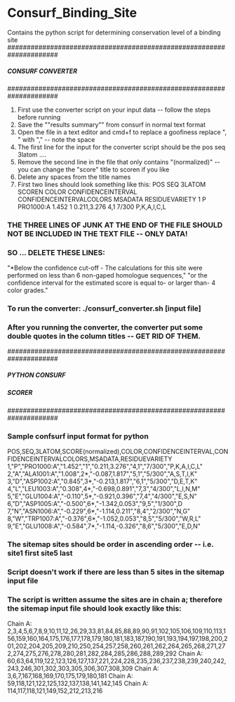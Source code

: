 # Consurf_Binding_Site
Contains the python script for determining conservation level of a binding site
#####################################################################
#####		                 	CONSURF CONVERTER		                   	#####
#####								                                                   #####
#####################################################################
1. First use the converter script on your input data -- follow the steps before running
2. Save the ""results summary"" from consurf in normal text format
3. Open the file in a text editor and cmd+f to replace a goofiness replace ", " with "," -- note the space
4. The first line for the input for the converter script should be the pos	seq	3latom ....
5. Remove the second line in the file that only contains "(normalized)" -- you can change the "score" title to scoren if you like
6. Delete any spaces from the title names
7. First two lines should look something like this:
 POS	 SEQ	    3LATOM	SCOREN		COLOR	CONFIDENCEINTERVAL	CONFIDENCEINTERVALCOLORS	MSADATA		RESIDUEVARIETY
   1	   P	 PRO1000:A	 1.452		  1	 0.211,3.276			    4,1			   7/300	P,K,A,I,C,L
### THE THREE LINES OF JUNK AT THE END OF THE FILE SHOULD NOT BE INCLUDED IN THE TEXT FILE -- ONLY DATA!
### SO ... DELETE THESE LINES:
"*Below the confidence cut-off - The calculations for this site were performed on less than 6 non-gaped homologue sequences,"
"or the confidence interval for the estimated score is equal to- or larger than- 4 color grades."
### To run the converter: ./consurf_converter.sh [input file]
### After you running the converter, the converter put some double quotes in the column titles -- GET RID OF THEM.




#####################################################################
#####                   PYTHON CONSURF	                         #####
#####                       SCORER                              #####
#####################################################################
### Sample confsurf input format for python ###

POS,SEQ,3LATOM,SCORE(normalized),COLOR,CONFIDENCEINTERVAL,CONFIDENCEINTERVALCOLORS,MSADATA,RESIDUEVARIETY
1,"P","PRO1000:A","1.452","1","0.211,3.276","4,1","7/300","P,K,A,I,C,L"
2,"A","ALA1001:A","1.008",2*,"-0.087,1.817","5,1","5/300","A,S,T,I,K"
3,"D","ASP1002:A","0.845",3*,"-0.213,1.817","6,1","5/300","D,E,T,K"
4,"L","LEU1003:A","0.308",4*,"-0.698,0.891","7,3","4/300","L,I,N,M"
5,"E","GLU1004:A","-0.110",5*,"-0.921,0.396","7,4","4/300","E,S,N"
6,"D","ASP1005:A","-0.500",6*,"-1.342,0.053","9,5","1/300",D
7,"N","ASN1006:A","-0.229",6*,"-1.114,0.211","8,4","2/300","N,G"
8,"W","TRP1007:A","-0.376",6*,"-1.052,0.053","8,5","5/300","W,R,L"
9,"E","GLU1008:A","-0.584",7*,"-1.114,-0.326","8,6","5/300","E,D,N"

### The sitemap sites should be order in ascending order -- i.e. site1 first site5 last
### Script doesn't work if there are less than 5 sites in the sitemap input file
### The script is written assume the sites are in chain a; therefore the sitemap input file should look exactly like this:

Chain A: 2,3,4,5,6,7,8,9,10,11,12,26,29,33,81,84,85,88,89,90,91,102,105,106,109,110,113,156,159,160,164,175,176,177,178,179,180,181,183,187,190,191,193,194,197,198,200,201,202,204,205,209,210,250,254,257,258,260,261,262,264,265,268,271,272,274,275,276,278,280,281,282,284,285,286,288,289,292
Chain A: 60,63,64,119,122,123,126,127,137,221,224,228,235,236,237,238,239,240,242,243,246,301,302,303,305,306,307,308,309
Chain A: 3,6,7,167,168,169,170,175,179,180,181
Chain A: 59,118,121,122,125,132,137,138,141,142,145
Chain A: 114,117,118,121,149,152,212,213,216 
